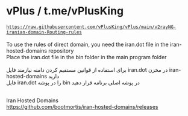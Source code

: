 # vPlus / t.me/vPlusKing

<code>https://raw.githubusercontent.com/vPlusKing/vPlus/main/v2rayNG-iranian-domain-Routing-rules</code><br><br>
To use the rules of direct domain, you need the iran.dot file in the iran-hosted-domains repository<br>
Place the iran.dot file in the bin folder in the main program folder<br><br>
برای استفاده از قوانین مستقیم کردن دامنه نیازمند فایل iran.dot  در مخزن iran-hosted-domains دارید<br>
فایل iran.dot  را در پوشه bin در پوشه اصلی برنامه قرار دهید<br><br>

Iran Hosted Domains<br>
https://github.com/bootmortis/iran-hosted-domains/releases
